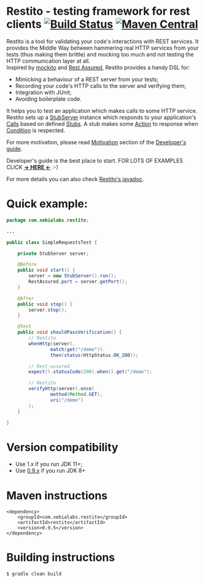 Restito - testing framework for rest clients [![Build Status](https://circleci.com/gh/mkotsur/restito.svg?&style=shield&circle-token=2cd0c54c357ba4e7962777c4fde462c86a1aa194)](https://circleci.com/gh/mkotsur/restito)
[![Maven Central](https://img.shields.io/maven-central/v/com.xebialabs.restito/restito.svg)](http://search.maven.org/#search%7Cga%7C1%7Cg%3A%22com.xebialabs.restito%22)
============================================

Restito is a tool for validating your code's interactions with REST services. It provides the Middle Way between hammering real HTTP services from your tests (thus making them brittle) and mocking too much and not testing the HTTP communication layer at all.     
Inspired by [mockito](http://code.google.com/p/mockito/) and [Rest Assured](https://github.com/rest-assured/rest-assured), Restito provides a handy DSL for:
* Mimicking a behaviour of a REST server from your tests;
* Recording your code's HTTP calls to the server and verifying them;
* Integration with JUnit;
* Avoiding boilerplate code.

It helps you to test an application which makes calls to some HTTP service. Restito sets up a [StubServer](http://mkotsur.github.io/restito/javadoc/current/com/xebialabs/restito/server/StubServer.html) instance which responds to your application's [Calls](http://mkotsur.github.io/restito/javadoc/current/com/xebialabs/restito/semantics/Call.html) based on defined [Stubs](http://mkotsur.github.io/restito/javadoc/current/com/xebialabs/restito/semantics/Stub.html). A stub makes some [Action](http://mkotsur.github.io/restito/javadoc/current/com/xebialabs/restito/semantics/Action.html) to response when [Condition](http://mkotsur.github.io/restito/javadoc/current/com/xebialabs/restito/semantics/Condition.html) is respected.

For more motivation, please read [Motivation](https://github.com/mkotsur/restito/blob/master/guide.md#motivation) section of the [Developer's guide](https://github.com/mkotsur/restito/blob/master/guide.md).

Developer's guide is the best place to start. FOR LOTS OF EXAMPLES CLICK [**-> HERE <-**](https://github.com/mkotsur/restito/blob/master/guide.md) :-)

For more details you can also check [Restito's javadoc](http://mkotsur.github.io/restito/javadoc/current/).

# Quick example:

```java
package com.xebialabs.restito;

...

public class SimpleRequestsTest {

    private StubServer server;

    @Before
    public void start() {
        server = new StubServer().run();
        RestAssured.port = server.getPort();
    }

    @After
    public void stop() {
        server.stop();
    }

    @Test
    public void shouldPassVerification() {
        // Restito
        whenHttp(server).
                match(get("/demo")).
                then(status(HttpStatus.OK_200));

        // Rest-assured
        expect().statusCode(200).when().get("/demo");

        // Restito
        verifyHttp(server).once(
                method(Method.GET),
                uri("/demo")
        );
    }

}
```

# Version compatibility

* Use 1.x if you run JDK 11+;
* Use [0.9.x](https://github.com/mkotsur/restito/tree/0.9.x) if you run JDK 8+

# Maven instructions

```
<dependency>
    <groupId>com.xebialabs.restito</groupId>
    <artifactId>restito</artifactId>
    <version>0.9.5</version>
</dependency>
```


# Building instructions

```
$ gradle clean build
```
